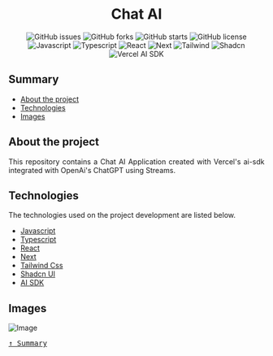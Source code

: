 <div align='justify'>

<div align='center'>

# **Chat AI**

</div>

<div align='center'>

![GitHub issues](https://img.shields.io/github/issues/gezielelyon/chat-ai)
![GitHub forks](https://img.shields.io/github/forks/gezielelyon/chat-ai)
![GitHub starts](https://img.shields.io/github/stars/gezielelyon/chat-ai)
![GitHub license](https://img.shields.io/github/license/gezielelyon/chat-ai)
![Javascript](https://img.shields.io/badge/Javascript-Language-yellow)
![Typescript](https://img.shields.io/badge/Typescript-Typing-blue)
![React](https://img.shields.io/badge/React-Interface-orange)
![Next](https://img.shields.io/badge/Next-Framework-white)
![Tailwind](https://img.shields.io/badge/Tailwind-Styles-blue)
![Shadcn](https://img.shields.io/badge/Shadcn-Components-green)
![Vercel AI SDK](https://img.shields.io/badge/AI-Components-brown)

</div>

## **Summary**

- [About the project](#about-the-project)
- [Technologies](#technologies)
- [Images](#images)

## **About the project**

This repository contains a Chat AI Application created with Vercel's ai-sdk integrated with OpenAi's ChatGPT using Streams.

## **Technologies**

The technologies used on the project development are listed below.

- [Javascript](https://developer.mozilla.org/pt-BR/docs/Web/JavaScript)
- [Typescript](https://www.typescriptlang.org/)
- [React](https://pt-br.reactjs.org/)
- [Next](https://nextjs.org/)
- [Tailwind Css](https://tailwindcss.com/)
- [Shadcn UI](https://ui.shadcn.com/)
- [AI SDK](https://sdk.vercel.ai/)

## **Images**

![Image](https://github.com/user-attachments/assets/a075d86f-8c9c-41eb-a3cc-52cc01e2cf78)

<kbd>[&uarr; Summary](#summary)</kbd>

</div>
